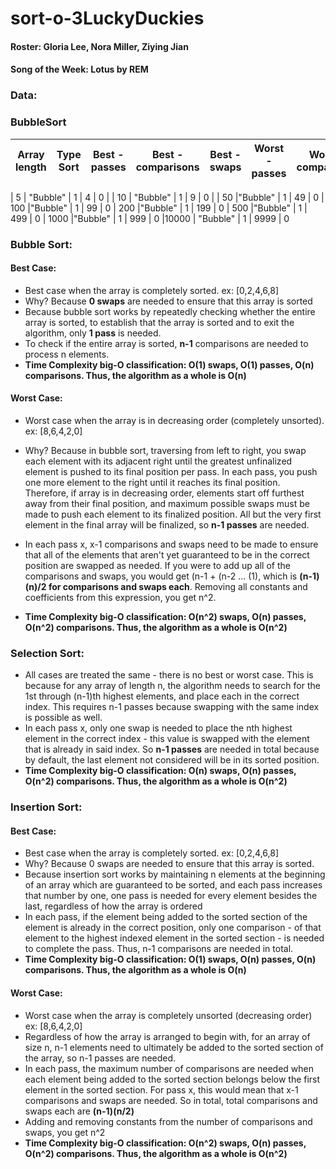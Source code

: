 # sort-o-3LuckyDuckies

#### Roster: Gloria Lee, Nora Miller, Ziying Jian
#### Song of the Week: Lotus by REM

### Data:
### BubbleSort

| Array length | Type Sort | Best - passes|Best - comparisons| Best - swaps | Worst - passes | Worst - comparisons | Worst - swaps |
| ----- | --------- | ----- | ---- | --- | ---- | --- | --- |




| 5 | "Bubble" | 1 | 4 | 0 |
| 10 | "Bubble" | 1 | 9 | 0 | 
| 50 |"Bubble" | 1 | 49 | 0
| 100 |"Bubble" | 1 | 99 | 0
| 200 |"Bubble" | 1 | 199 | 0
| 500 |"Bubble" | 1 | 499 | 0
| 1000 |"Bubble" | 1 | 999 | 0
|10000 | "Bubble" | 1 | 9999 | 0





### Bubble Sort:
#### Best Case:
* Best case when the array is completely sorted. ex: [0,2,4,6,8]
* Why? Because **0 swaps** are needed to ensure that this array is sorted
* Because bubble sort works by repeatedly checking whether the entire array is sorted, to establish that the array is sorted and to exit the algorithm, only **1 pass** is needed.
* To check if the entire array is sorted, **n-1** comparisons are needed to process n elements.
* **Time Complexity big-O classification: O(1) swaps, O(1) passes, O(n) comparisons. Thus, the algorithm as a whole is O(n)**


#### Worst Case:
* Worst case when the array is in decreasing order (completely unsorted). ex: [8,6,4,2,0]

* Why? Because in bubble sort, traversing from left to right, you swap each element with its adjacent right until the greatest unfinalized element is pushed to its final position per pass. In each pass, you push one more element to the right until it reaches its final position. Therefore, if array is in decreasing order, elements start off furthest away from their final position, and maximum possible swaps must be made to push each element to its finalized position. All but the very first element in the final array will be finalized, so **n-1 passes** are needed.

* In each pass x, x-1 comparisons and swaps need to be made to ensure that all of the elements that aren't yet guaranteed to be in the correct position are swapped as needed. If you were to add up all of the comparisons and swaps, you would get (n-1 + (n-2 ... (1), which is **(n-1)(n)/2 for comparisons and swaps each**. Removing all constants and coefficients from this expression, you get n^2.
* **Time Complexity big-O classification: O(n^2) swaps, O(n) passes, O(n^2) comparisons. Thus, the algorithm as a whole is O(n^2)**

### Selection Sort:

* All cases are treated the same - there is no best or worst case. This is because for any array of length n, the algorithm needs to search for the 1st through (n-1)th highest elements, and place each in the correct index. This requires n-1 passes because swapping with the same index is possible as well.
* In each pass x, only one swap is needed to place the nth highest element in the correct index - this value is swapped with the element that is already in said index. So **n-1 passes** are needed in total because by default, the last element not considered will be in its sorted position.
* **Time Complexity big-O classification: O(n) swaps, O(n) passes, O(n^2) comparisons. Thus, the algorithm as a whole is O(n^2)**

### Insertion Sort:
#### Best Case:
* Best case when the array is completely sorted. ex: [0,2,4,6,8]
* Why? Because 0 swaps are needed to ensure that this array is sorted.
* Because insertion sort works by maintaining n elements at the beginning of an array which are guaranteed to be sorted, and each pass increases that number by one, one pass is needed for every element besides the last, regardless of how the array is ordered
* In each pass, if the element being added to the sorted section of the element is already in the correct position, only one comparison - of that element to the highest indexed element in the sorted section - is needed to complete the pass. Thus, n-1 comparisons are needed in total.
* **Time Complexity big-O classification: O(1) swaps, O(n) passes, O(n) comparisons. Thus, the algorithm as a whole is O(n)**

#### Worst Case:
* Worst case when the array is completely unsorted (decreasing order) ex: [8,6,4,2,0]
* Regardless of how the array is arranged to begin with, for an array of size n, n-1 elements need to ultimately be added to the sorted section of the array, so n-1 passes are needed.
* In each pass, the maximum number of comparisons are needed when each element being added to the sorted section belongs below the first element in the sorted section. For pass x, this would mean that x-1 comparisons and swaps are needed. So in total, total comparisons and swaps each are **(n-1)(n/2)**
* Adding and removing constants from the number of comparisons and swaps, you get n^2
* **Time Complexity big-O classification: O(n^2) swaps, O(n) passes, O(n^2) comparisons. Thus, the algorithm as a whole is O(n^2)**
